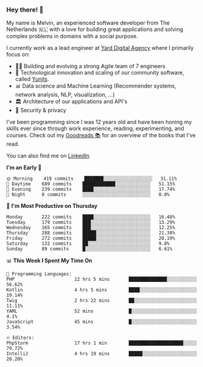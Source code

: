 ### Hey there! 👋

My name is Melvin, an experienced software developer from The Netherlands 🇳🇱 with a love for building great applications and solving complex problems in domains with a social purpose. 

I currently work as a lead engineer at [Yard Digital Agency](https://github.com/yardinternet) where I primarily focus on:

* 👏🏼 Building and evolving a strong Agile team of 7 engineers
* 🚀 Technological innovation and scaling of our community software, called [Yunits](https://www.yunits.com/).
* 📊 Data science and Machine Learning (Recommender systems, network analysis, NLP, visualization, ...)
* 🏛 Architecture of our applications and API's
* 🔐 Security & privacy

I've been programming since I was 12 years old and have been honing my skills ever since through work experience, reading, experimenting, and courses.
Check out my [Goodreads 📚](https://goodreads.com/melvinkoopmans) for an overview of the books that I've read. 

You can also find me on [LinkedIn](https://www.linkedin.com/in/melvinkoopmans)

<!--START_SECTION:waka-->
**I'm an Early 🐤** 

```text
🌞 Morning    419 commits    ███████░░░░░░░░░░░░░░░░░░   31.11% 
🌆 Daytime    689 commits    ████████████░░░░░░░░░░░░░   51.15% 
🌃 Evening    239 commits    ████░░░░░░░░░░░░░░░░░░░░░   17.74% 
🌙 Night      0 commits      ░░░░░░░░░░░░░░░░░░░░░░░░░   0.0%

```
📅 **I'm Most Productive on Thursday** 

```text
Monday       222 commits    ████░░░░░░░░░░░░░░░░░░░░░   16.48% 
Tuesday      179 commits    ███░░░░░░░░░░░░░░░░░░░░░░   13.29% 
Wednesday    165 commits    ███░░░░░░░░░░░░░░░░░░░░░░   12.25% 
Thursday     288 commits    █████░░░░░░░░░░░░░░░░░░░░   21.38% 
Friday       272 commits    █████░░░░░░░░░░░░░░░░░░░░   20.19% 
Saturday     132 commits    ██░░░░░░░░░░░░░░░░░░░░░░░   9.8% 
Sunday       89 commits     █░░░░░░░░░░░░░░░░░░░░░░░░   6.61%

```


📊 **This Week I Spent My Time On** 

```text
💬 Programming Languages: 
PHP                      12 hrs 5 mins       ██████████████░░░░░░░░░░░   56.62% 
Kotlin                   4 hrs 5 mins        ████░░░░░░░░░░░░░░░░░░░░░   19.14% 
Twig                     2 hrs 22 mins       ██░░░░░░░░░░░░░░░░░░░░░░░   11.11% 
YAML                     52 mins             █░░░░░░░░░░░░░░░░░░░░░░░░   4.1% 
JavaScript               45 mins             █░░░░░░░░░░░░░░░░░░░░░░░░   3.54%

🔥 Editors: 
PhpStorm                 17 hrs 1 min        ████████████████████░░░░░   79.72% 
IntelliJ                 4 hrs 19 mins       █████░░░░░░░░░░░░░░░░░░░░   20.28%

```


<!--END_SECTION:waka-->
